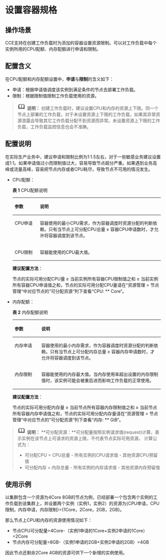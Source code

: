 # 设置容器规格<a name="cce_10_0163"></a>

## 操作场景<a name="section1642219227611"></a>

CCE支持在创建工作负载时为添加的容器设置资源限制。可以对工作负载中每个实例所用的CPU配额、内存配额进行申请和限制。

## 配置含义<a name="section13440617205217"></a>

在CPU配额和内存配额设置中，**申请**与**限制**的含义如下：

-   申请：根据申请值调度该实例到满足条件的节点去部署工作负载。
-   限制：根据限制值限制工作负载使用的资源。

>![](public_sys-resources/icon-note.gif) **说明：** 
>创建工作负载时，建议设置CPU和内存的资源上下限。同一个节点上部署的工作负载，对于未设置资源上下限的工作负载，如果其异常资源泄露会导致其它工作负载分配不到资源而异常。未设置资源上下限的工作负载，工作负载监控信息也会不准确。

## 配置说明<a name="section1550317594522"></a>

在实际生产业务中，建议申请和限制比例为1:1.5左右，对于一些敏感业务建议设置成1:1。如果申请值过小而限制值过大，容易导致节点超分严重。如果遇到业务高峰或流量高峰，容易把节点内存或者CPU耗尽，导致节点不可用的情况发生。

-   CPU配额：

    **表 1**  CPU配额说明

    <a name="table362417589103"></a>
    <table><thead align="left"><tr id="row186251758111012"><th class="cellrowborder" valign="top" width="17%" id="mcps1.2.3.1.1"><p id="p762595815102"><a name="p762595815102"></a><a name="p762595815102"></a>参数</p>
    </th>
    <th class="cellrowborder" valign="top" width="83%" id="mcps1.2.3.1.2"><p id="p8625105813106"><a name="p8625105813106"></a><a name="p8625105813106"></a>说明</p>
    </th>
    </tr>
    </thead>
    <tbody><tr id="row162511587103"><td class="cellrowborder" valign="top" width="17%" headers="mcps1.2.3.1.1 "><p id="p2625135851014"><a name="p2625135851014"></a><a name="p2625135851014"></a>CPU申请</p>
    </td>
    <td class="cellrowborder" valign="top" width="83%" headers="mcps1.2.3.1.2 "><p id="p262515818104"><a name="p262515818104"></a><a name="p262515818104"></a>容器使用的最小CPU需求，作为容器调度时资源分配的判断依赖。只有当节点上可分配CPU总量 ≥ 容器CPU申请数时，才允许将容器调度到该节点。</p>
    </td>
    </tr>
    <tr id="row172431422171112"><td class="cellrowborder" valign="top" width="17%" headers="mcps1.2.3.1.1 "><p id="p1424472219115"><a name="p1424472219115"></a><a name="p1424472219115"></a>CPU限制</p>
    </td>
    <td class="cellrowborder" valign="top" width="83%" headers="mcps1.2.3.1.2 "><p id="p524412223119"><a name="p524412223119"></a><a name="p524412223119"></a>容器能使用的CPU最大值。</p>
    </td>
    </tr>
    </tbody>
    </table>

    **建议配置方法**：

    节点的实际可用分配CPU量 ≥ 当前实例所有容器CPU限制值之和 ≥ 当前实例所有容器CPU申请值之和，节点的实际可用分配CPU量请在“资源管理  \>  节点管理“中对应节点的“可分配资源“列下查看“CPU: \*\* Core“。


-   内存配额：

    **表 2**  内存配额说明

    <a name="table164121625191912"></a>
    <table><thead align="left"><tr id="row64131325111910"><th class="cellrowborder" valign="top" width="18%" id="mcps1.2.3.1.1"><p id="p154131025111914"><a name="p154131025111914"></a><a name="p154131025111914"></a>参数</p>
    </th>
    <th class="cellrowborder" valign="top" width="82%" id="mcps1.2.3.1.2"><p id="p16413325111912"><a name="p16413325111912"></a><a name="p16413325111912"></a>说明</p>
    </th>
    </tr>
    </thead>
    <tbody><tr id="row1241310258194"><td class="cellrowborder" valign="top" width="18%" headers="mcps1.2.3.1.1 "><p id="p15413225131915"><a name="p15413225131915"></a><a name="p15413225131915"></a>内存申请</p>
    </td>
    <td class="cellrowborder" valign="top" width="82%" headers="mcps1.2.3.1.2 "><p id="p541362541919"><a name="p541362541919"></a><a name="p541362541919"></a>容器使用的最小内存需求，作为容器调度时资源分配的判断依赖。只有当节点上可分配内存总量 ≥ 容器内存申请数时，才允许将容器调度到该节点。</p>
    </td>
    </tr>
    <tr id="row1413325101918"><td class="cellrowborder" valign="top" width="18%" headers="mcps1.2.3.1.1 "><p id="p241312517195"><a name="p241312517195"></a><a name="p241312517195"></a>内存限制</p>
    </td>
    <td class="cellrowborder" valign="top" width="82%" headers="mcps1.2.3.1.2 "><p id="p1241352520199"><a name="p1241352520199"></a><a name="p1241352520199"></a>容器能使用的内存最大值。当内存使用率超出设置的内存限制值时，该实例可能会被重启进而影响工作负载的正常使用。</p>
    </td>
    </tr>
    </tbody>
    </table>

    **建议配置方法**：

    节点的实际可用分配内存量 ≥ 当前节点所有容器内存限制值之和 ≥ 当前节点所有容器内存申请值之和，节点的实际可用分配内存量请在“资源管理  \>  节点管理“中对应节点的“可分配资源“列下查看“内存: \*\* GiB“。


>![](public_sys-resources/icon-note.gif) **说明：** 
>**可分配资源：**可分配量按照实例请求值\(request\)计算，表示实例在该节点上可请求的资源上限，不代表节点实际可用资源。 计算公式为：
>-   可分配CPU = CPU总量 - 所有实例的CPU请求值 - 其他资源CPU预留值
>-   可分配内存 = 内存总量 - 所有实例的内存请求值 - 其他资源内存预留值

## 使用示例<a name="section17887209103612"></a>

以集群包含一个资源为4Core 8GB的节点为例，已经部署一个包含两个实例的工作负载到该集群上，并设置两个实例（实例1，实例2）的资源为\{CPU申请，CPU限制，内存申请，内存限制\}=\{1Core，2Core，2GB，2GB\}。

那么节点上CPU和内存的资源使用情况如下：

-   节点CPU可分配量=4Core-（实例1申请的1Core+实例2申请的1Core）=2Core
-   节点内存可分配量=8GB-（实例1申请的2GB+实例2申请的2GB）=4GB

因此节点还剩余2Core 4GB的资源可供下一个新增的实例使用。

